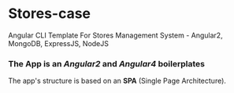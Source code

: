 # Stores-case

Angular CLI Template For Stores Management System - Angular2, MongoDB, ExpressJS, NodeJS




### The App is an *Angular2* and *Angular4* boilerplates

The app's structure is based on an **SPA** (Single Page Architecture).
